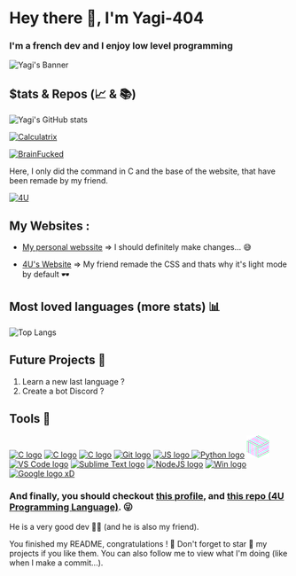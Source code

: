 # Hey there 👋, I'm Yagi-404

### I'm a french dev and I enjoy low level programming

![Yagi's Banner](https://share.creavite.co/GGzL2gpUuZCGuadJ.gif)

## $tats & Repos (📈 & 📚)

![Yagi's GitHub stats](https://github-readme-stats.vercel.app/api?username=yagi-404&show_icons=true&theme=dracula)


[![Calculatrix](https://github-readme-stats.vercel.app/api/pin/?username=yagi-404&repo=calculatrix)](https://github.com/yagi-404/calculatrix/)


[![BrainFucked](https://github-readme-stats.vercel.app/api/pin/?username=yagi-404&repo=brainfucked)](https://github.com/yagi-404/BrainFucked/)

Here, I only did the command in C and the base of the website, that have been remade by my friend.

[![4U](https://github-readme-stats.vercel.app/api/pin/?username=lapcoder&repo=4u-programming-language)](https://github.com/lapcoder/4U-proramming-language/)

## My Websites :

- [My personal webssite](https://yagi-404.github.io) => I should definitely make changes... 😅


- [4U's Website](https://lapcoder.github.io/4U-Programming-language/) => My friend remade the CSS and thats why it's light mode by default 🕶

## Most loved languages (more stats) 📊

![Top Langs](https://github-readme-stats.vercel.app/api/top-langs/?username=yagi-404&langs_count=6)

## Future Projects 🔮

1. Learn a new last language ?
2. Create a bot Discord ?

## Tools 🔨
<a href="https://fr.wikipedia.org/wiki/C%2B%2B"><img src="https://github.com/Yagi-404/Yagi-404/blob/main/c-1.svg" alt="C logo" width="40" height="40"/></a>
<a href="https://fr.wikipedia.org/wiki/C_(langage)"><img src="https://github.com/Yagi-404/Yagi-404/blob/main/c.svg" alt="C logo" width="40" height="40"/></a>
<a href="https://developer.mozilla.org/fr/docs/Web/CSS"><img src="https://github.com/Yagi-404/Yagi-404/blob/main/css-3.svg" alt="C logo" width="40" height="40"/></a>
<a href="https://git-scm.com/"><img src="https://github.com/Yagi-404/Yagi-404/blob/main/git-icon.svg" width="40" height="40" alt="Git logo"/></a>
<a href="https://developer.mozilla.org/fr/docs/Web/JavaScript"><img src="https://github.com/Yagi-404/Yagi-404/blob/main/logo-javascript.svg" alt="JS logo" width="40" height="40"/> </a>
<a href="https://python.org/"><img src="https://github.com/Yagi-404/Yagi-404/blob/main/python-5.svg" alt="Python logo" width="40" height="40"/></a>
<a href="https://lapcoder.github.io/4U-Programming-language/"><img src="https://github.com/LAPCoder/4U-Programming-language/blob/main/images/4U%20logo.svg" alt="4U logo" width="40" height="40"/></a>
<a href="https://code.visualstudio.com/"><img src="https://github.com/Yagi-404/Yagi-404/blob/main/visual-studio-code-1.svg" alt="VS Code logo" width="40" height="40"/></a>
<a href="https://www.sublimetext.com/"><img src="https://github.com/Yagi-404/Yagi-404/blob/main/sublime-text.svg" alt="Sublime Text logo" width="40" height="40"/></a>
<a href="https://nodejs.org/"><img src="https://github.com/Yagi-404/Yagi-404/blob/main/nodejs-icon.svg" alt="NodeJS logo" width="40" height="40"/></a>
<a href="https://www.microsoft.com/fr-fr/software-download/windows10"><img src="https://github.com/Yagi-404/Yagi-404/blob/main/microsoft-windows-22.svg" alt="Win logo" width="40" height="40"/></a>
<a href="https://google.com/"><img src="https://github.com/Yagi-404/Yagi-404/blob/main/google-2015.svg" alt="Google logo xD" width="40" height="40"/></a>

### And finally, you should checkout [this profile](https://github.com/LAPCoder/), and [this repo (4U Programming Language)](https://github.com/LAPCoder/4U-Programming-language/). 😜
He is a very good dev 👨‍💻 (and he is also my friend).

You finished my README, congratulations ! 🎉 Don't forget to star 🌟 my projects if you like them. You can also follow me to view what I'm doing (like when I make a commit...).
